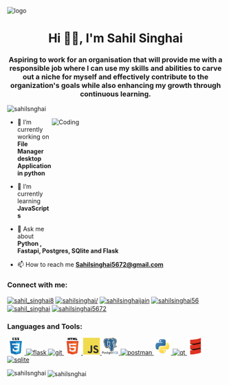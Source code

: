 <!--[![MasterHead](https://c4.wallpaperflare.com/wallpaper/456/996/977/funny-coding-humor-technics-wallpaper-preview.jpg)](https://sahilsnghai.io)-->
![logo](https://c4.wallpaperflare.com/wallpaper/456/996/977/funny-coding-humor-technics-wallpaper-preview.jpg)

<!-- <img align="right" alt="Coding" width="400" height="300" src="(https://www.icegif.com/wp-content/uploads/icegif-6438.gif)">(https://sahilsnghai.io) -->
<h1 align="center">Hi 🍔👀, I'm Sahil Singhai</h1>
<h3 align="center">Aspiring to work for an organisation that will provide me with a responsible job where I can use my skills and abilities to carve out a niche for myself and effectively contribute to the organization's goals while also enhancing my growth through continuous learning.</h3>
<p align="left"> <img src="https://komarev.com/ghpvc/?username=sahilsnghai&label=Profile%20views&color=0e75b6&style=flat" alt="sahilsnghai" /> </p>

<img align="right" alt="Coding" width="400" height="300" src="https://media4.giphy.com/media/HscDLzkO8EOTmgkhQP/giphy.gif?cid=790b761172d68e296ad44731bcc867c6cbf74b6156d044eb&rid=giphy.gif&ct=g">

- 🔭 I’m currently working on **File Manager desktop Application in python**

- 🌱 I’m currently learning **JavaScripts**

- 💬 Ask me about **Python , Fastapi, Postgres, SQlite and Flask**

- 📫 How to reach me **Sahilsinghai5672@gmail.com**


<h3 align="left">Connect with me:</h3>
<p align="left">
<a href="https://twitter.com/sahil_singhai8" target="blank"><img align="center" src="https://raw.githubusercontent.com/rahuldkjain/github-profile-readme-generator/master/src/images/icons/Social/twitter.svg" alt="sahil_singhai8" height="30" width="40" /></a>
<a href="https://linkedin.com/in/sahilsinghai/" target="blank"><img align="center" src="https://raw.githubusercontent.com/rahuldkjain/github-profile-readme-generator/master/src/images/icons/Social/linked-in-alt.svg" alt="sahilsinghai/" height="30" width="40" /></a>
<a href="https://kaggle.com/sahilsinghaijain" target="blank"><img align="center" src="https://raw.githubusercontent.com/rahuldkjain/github-profile-readme-generator/master/src/images/icons/Social/kaggle.svg" alt="sahilsinghaijain" height="30" width="40" /></a>
<a href="https://www.codechef.com/users/sahilsinghai56" target="blank"><img align="center" src="https://cdn.jsdelivr.net/npm/simple-icons@3.1.0/icons/codechef.svg" alt="sahilsinghai56" height="30" width="40" /></a>
<a href="https://www.leetcode.com/sahil_singhai" target="blank"><img align="center" src="https://raw.githubusercontent.com/rahuldkjain/github-profile-readme-generator/master/src/images/icons/Social/leet-code.svg" alt="sahil_singhai" height="30" width="40" /></a>
<a href="https://www.hackerearth.com/sahilsinghai5672" target="blank"><img align="center" src="https://raw.githubusercontent.com/rahuldkjain/github-profile-readme-generator/master/src/images/icons/Social/hackerearth.svg" alt="sahilsinghai5672" height="30" width="40" /></a>
</p>

<h3 align="left">Languages and Tools:</h3>
<p align="left"> <a href="https://www.w3schools.com/css/" target="_blank" rel="noreferrer"> <img src="https://raw.githubusercontent.com/devicons/devicon/master/icons/css3/css3-original-wordmark.svg" alt="css3" width="40" height="40"/> </a> <a href="https://flask.palletsprojects.com/" target="_blank" rel="noreferrer"> <img src="https://www.vectorlogo.zone/logos/pocoo_flask/pocoo_flask-icon.svg" alt="flask" width="40" height="40"/> </a> <a href="https://git-scm.com/" target="_blank" rel="noreferrer"> <img src="https://www.vectorlogo.zone/logos/git-scm/git-scm-icon.svg" alt="git" width="40" height="40"/> </a> <a href="https://www.w3.org/html/" target="_blank" rel="noreferrer"> <img src="https://raw.githubusercontent.com/devicons/devicon/master/icons/html5/html5-original-wordmark.svg" alt="html5" width="40" height="40"/> </a> <a href="https://developer.mozilla.org/en-US/docs/Web/JavaScript" target="_blank" rel="noreferrer"> <img src="https://raw.githubusercontent.com/devicons/devicon/master/icons/javascript/javascript-original.svg" alt="javascript" width="40" height="40"/> </a> <a href="https://www.postgresql.org" target="_blank" rel="noreferrer"> <img src="https://raw.githubusercontent.com/devicons/devicon/master/icons/postgresql/postgresql-original-wordmark.svg" alt="postgresql" width="40" height="40"/> </a> <a href="https://postman.com" target="_blank" rel="noreferrer"> <img src="https://www.vectorlogo.zone/logos/getpostman/getpostman-icon.svg" alt="postman" width="40" height="40"/> </a> <a href="https://www.python.org" target="_blank" rel="noreferrer"> <img src="https://raw.githubusercontent.com/devicons/devicon/master/icons/python/python-original.svg" alt="python" width="40" height="40"/> </a> <a href="https://www.qt.io/" target="_blank" rel="noreferrer"> <img src="https://upload.wikimedia.org/wikipedia/commons/0/0b/Qt_logo_2016.svg" alt="qt" width="40" height="40"/> </a> <a href="https://www.scala-lang.org" target="_blank" rel="noreferrer"> <img src="https://raw.githubusercontent.com/devicons/devicon/master/icons/scala/scala-original.svg" alt="scala" width="40" height="40"/> </a> <a href="https://www.sqlite.org/" target="_blank" rel="noreferrer"> <img src="https://www.vectorlogo.zone/logos/sqlite/sqlite-icon.svg" alt="sqlite" width="40" height="40"/> </a> </p>

<p><img align="left" src="https://github-readme-stats.vercel.app/api/top-langs?username=sahilsnghai&show_icons=true&locale=en&layout=compact" alt="sahilsnghai" /></p>

<p>&nbsp;<img align="center" src="https://github-readme-stats.vercel.app/api?username=sahilsnghai&show_icons=true&locale=en" alt="sahilsnghai" /></p>
